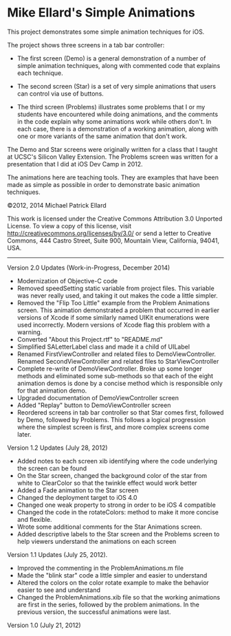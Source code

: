 Mike Ellard's Simple Animations
===============================

This project demonstrates some simple animation techniques for iOS.  

The project shows three screens in a tab bar controller:

-	The first screen (Demo) is a general demonstration of a number of simple animation techniques, along with commented code that explains each technique.

-	The second screen (Star) is a set of very simple animations that users can control via use of buttons. 

-	The third screen (Problems) illustrates some problems that I or my students have encountered while doing animations, and the comments in the code explain why some animations work while others don't.  In each case, there is a demonstration of a working animation, along with one or more variants of the same animation that don't work.  

The Demo and Star screens were originally written for a class that I taught at UCSC's Silicon Valley Extension.  The Problems screen was written for a presentation that I did at iOS Dev Camp in 2012.  

The animations here are teaching tools.  They are examples that have been made as simple as possible in order to demonstrate basic animation techniques.  

©2012, 2014 Michael Patrick Ellard

This work is licensed under the Creative Commons Attribution 3.0 Unported License. To view a copy of this license, visit http://creativecommons.org/licenses/by/3.0/ or send a letter to Creative Commons, 444 Castro Street, Suite 900, Mountain View, California, 94041, USA.


-----


Version 2.0 Updates (Work-in-Progress, December 2014)

-	Modernization of Objective-C code
-	Removed speedSetting static variable from project files.  This variable was never really used, and taking it out makes the code a little simpler.
-	Removed the "Flip Too Little" example from the Problem Animations screen.  This animation demonstrated a problem that occurred in earlier versions of Xcode if some similarly named UIKit enumerations were used incorrectly.  Modern versions of Xcode flag this problem with a warning.  
-	Converted "About this Project.rtf" to "README.md"
-   Simplified SALetterLabel class and made it a child of UILabel
-   Renamed FirstViewController and related files to DemoViewController. Renamed SecondViewController and related files to StarViewController
-   Complete re-write of DemoViewController.  Broke up some longer methods and eliminated some sub-methods so that each of the eight animation demos is done by a concise method which is responsible only for that animation demo.
-   Upgraded documentation of DemoViewController screen
-   Added "Replay" button to DemoViewController screen
-   Reordered screens in tab bar controller so that Star comes first, followed by Demo, followed by Problems. This follows a logical progression where the simplest screen is first, and more complex screens come later.

Version 1.2 Updates (July 28, 2012)

-	Added notes to each screen xib identifying where the code underlying the screen can be found
-	On the Star screen, changed the background color of the star from white to ClearColor so that the twinkle effect would work better
-	Added a Fade animation to the Star screen
-	Changed the deployment target to iOS 4.0
-	Changed one weak property to strong in order to be iOS 4 compatible
-	Changed the code in the rotateColors: method to make it more concise and flexible.  
-	Wrote some additional comments for the Star Animations screen.
-	Added descriptive labels to the Star screen and the Problems screen to help viewers understand the animations on each screen

Version 1.1 Updates (July 25, 2012).

-	Improved the commenting in the ProblemAnimations.m file
-	Made the "blink star" code a little simpler and easier to understand
-	Altered the colors on the color rotate example to make the behavior easier to see and understand
-	Changed the ProblemAnimations.xib file so that the working animations are first in the series, followed by the problem animations.  In the previous version, the successful animations were last.  

Version 1.0 (July 21, 2012)
